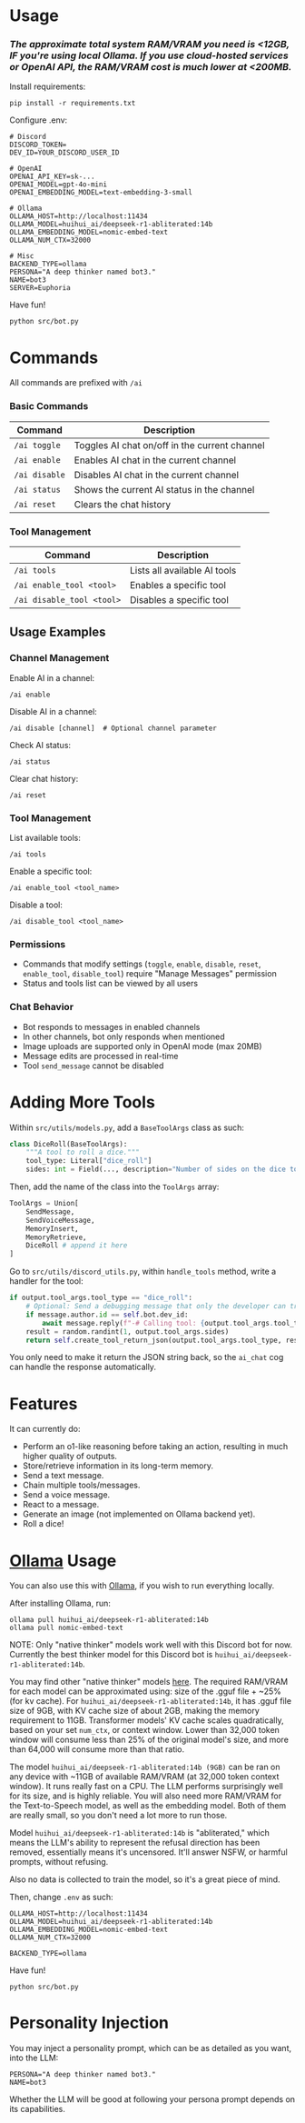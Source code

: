 # Usage
### *The approximate total system RAM/VRAM you need is <12GB, IF you're using local Ollama. If you use cloud-hosted services or OpenAI API, the RAM/VRAM cost is much lower at <200MB.*

Install requirements:

```
pip install -r requirements.txt
```

Configure .env:

```
# Discord
DISCORD_TOKEN=
DEV_ID=YOUR_DISCORD_USER_ID

# OpenAI
OPENAI_API_KEY=sk-...
OPENAI_MODEL=gpt-4o-mini
OPENAI_EMBEDDING_MODEL=text-embedding-3-small

# Ollama
OLLAMA_HOST=http://localhost:11434
OLLAMA_MODEL=huihui_ai/deepseek-r1-abliterated:14b
OLLAMA_EMBEDDING_MODEL=nomic-embed-text
OLLAMA_NUM_CTX=32000

# Misc
BACKEND_TYPE=ollama
PERSONA="A deep thinker named bot3."
NAME=bot3
SERVER=Euphoria
```

Have fun!
```
python src/bot.py
```

# Commands
All commands are prefixed with `/ai`

### Basic Commands

| Command | Description |
|---------|-------------|
| `/ai toggle` | Toggles AI chat on/off in the current channel |
| `/ai enable` | Enables AI chat in the current channel |
| `/ai disable` | Disables AI chat in the current channel |
| `/ai status` | Shows the current AI status in the channel |
| `/ai reset` | Clears the chat history |

### Tool Management

| Command | Description |
|---------|-------------|
| `/ai tools` | Lists all available AI tools |
| `/ai enable_tool <tool>` | Enables a specific tool |
| `/ai disable_tool <tool>` | Disables a specific tool |

## Usage Examples

### Channel Management

Enable AI in a channel:
```
/ai enable
```

Disable AI in a channel:
```
/ai disable [channel]  # Optional channel parameter
```

Check AI status:
```
/ai status
```

Clear chat history:
```
/ai reset
```

### Tool Management

List available tools:
```
/ai tools
```

Enable a specific tool:
```
/ai enable_tool <tool_name>
```

Disable a tool:
```
/ai disable_tool <tool_name>
```

### Permissions

- Commands that modify settings (`toggle`, `enable`, `disable`, `reset`, `enable_tool`, `disable_tool`) require "Manage Messages" permission
- Status and tools list can be viewed by all users

### Chat Behavior

- Bot responds to messages in enabled channels
- In other channels, bot only responds when mentioned
- Image uploads are supported only in OpenAI mode (max 20MB)
- Message edits are processed in real-time
- Tool `send_message` cannot be disabled

# Adding More Tools
Within `src/utils/models.py`, add a `BaseToolArgs` class as such:

```python
class DiceRoll(BaseToolArgs):
    """A tool to roll a dice."""
    tool_type: Literal["dice_roll"]
    sides: int = Field(..., description="Number of sides on the dice to roll.")
```

Then, add the name of the class into the `ToolArgs` array:

```python
ToolArgs = Union[
    SendMessage,
    SendVoiceMessage,
    MemoryInsert,
    MemoryRetrieve,
    DiceRoll # append it here
]
```

Go to `src/utils/discord_utils.py`, within `handle_tools` method, write a handler for the tool:

```python
if output.tool_args.tool_type == "dice_roll":
    # Optional: Send a debugging message that only the developer can trigger.
    if message.author.id == self.bot.dev_id:
        await message.reply(f"-# Calling tool: {output.tool_args.tool_type}", mention_author=False, view=ButtonView(output.reasoning, self.bot.dev_id))
    result = random.randint(1, output.tool_args.sides)
    return self.create_tool_return_json(output.tool_args.tool_type, result)
```

You only need to make it return the JSON string back, so the `ai_chat` cog can handle the response automatically.

# Features
It can currently do:
- Perform an o1-like reasoning before taking an action, resulting in much higher quality of outputs.
- Store/retrieve information in its long-term memory.
- Send a text message.
- Chain multiple tools/messages.
- Send a voice message.
- React to a message.
- Generate an image (not implemented on Ollama backend yet).
- Roll a dice!

# [Ollama](https://ollama.com) Usage
You can also use this with [Ollama](https://ollama.com), if you wish to run everything locally.

After installing Ollama, run:
```
ollama pull huihui_ai/deepseek-r1-abliterated:14b
ollama pull nomic-embed-text
```

NOTE: Only "native thinker" models work well with this Discord bot for now. Currently the best thinker model for this Discord bot is `huihui_ai/deepseek-r1-abliterated:14b`.

You may find other "native thinker" models [here](https://ollama.com/library/deepseek-r1). The required RAM/VRAM for each model can be approximated using: size of the .gguf file + ~25% (for kv cache). For `huihui_ai/deepseek-r1-abliterated:14b`, it has .gguf file size of 9GB, with KV cache size of about 2GB, making the memory requirement to 11GB. Transformer models' KV cache scales quadratically, based on your set `num_ctx`, or context window. Lower than 32,000 token window will consume less than 25% of the original model's size, and more than 64,000 will consume more than that ratio.

The model `huihui_ai/deepseek-r1-abliterated:14b (9GB)` can be ran on any device with ~11GB of available RAM/VRAM (at 32,000 token context window). It runs really fast on a CPU. The LLM performs surprisingly well for its size, and is highly reliable. You will also need more RAM/VRAM for the Text-to-Speech model, as well as the embedding model. Both of them are really small, so you don't need a lot more to run those.

Model `huihui_ai/deepseek-r1-abliterated:14b` is "abliterated," which means the LLM's ability to represent the refusal direction has been removed, essentially means it's uncensored. It'll answer NSFW, or harmful prompts, without refusing.

Also no data is collected to train the model, so it's a great piece of mind.

Then, change `.env` as such:

```
OLLAMA_HOST=http://localhost:11434
OLLAMA_MODEL=huihui_ai/deepseek-r1-abliterated:14b
OLLAMA_EMBEDDING_MODEL=nomic-embed-text
OLLAMA_NUM_CTX=32000

BACKEND_TYPE=ollama
```

Have fun!

```
python src/bot.py
```

# Personality Injection
You may inject a personality prompt, which can be as detailed as you want, into the LLM:

```
PERSONA="A deep thinker named bot3."
NAME=bot3
```

Whether the LLM will be good at following your persona prompt depends on its capabilities.